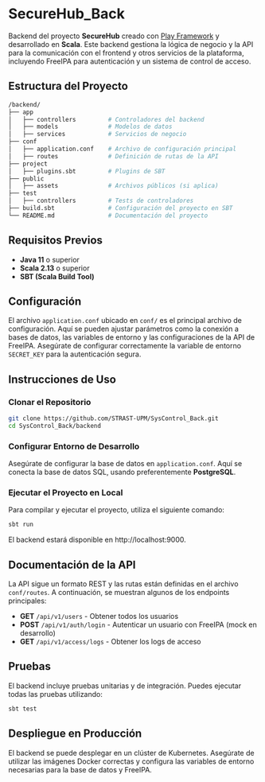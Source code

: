 # SecureHub_Back

Backend del proyecto **SecureHub** creado con [Play Framework](https://www.playframework.com/) y desarrollado en **Scala**. Este backend gestiona la lógica de negocio y la API para la comunicación con el frontend y otros servicios de la plataforma, incluyendo FreeIPA para autenticación y un sistema de control de acceso.

## Estructura del Proyecto

```bash
/backend/
├── app
│   ├── controllers         # Controladores del backend
│   ├── models              # Modelos de datos
│   ├── services            # Servicios de negocio
├── conf
│   ├── application.conf    # Archivo de configuración principal
│   ├── routes              # Definición de rutas de la API
├── project
│   ├── plugins.sbt         # Plugins de SBT
├── public
│   ├── assets              # Archivos públicos (si aplica)
├── test
│   ├── controllers         # Tests de controladores
├── build.sbt               # Configuración del proyecto en SBT
└── README.md               # Documentación del proyecto
```

## Requisitos Previos

- **Java 11** o superior
- **Scala 2.13** o superior
- **SBT (Scala Build Tool)**

## Configuración

El archivo `application.conf` ubicado en `conf/` es el principal archivo de configuración. Aquí se pueden ajustar parámetros como la conexión a bases de datos, las variables de entorno y las configuraciones de la API de FreeIPA. Asegúrate de configurar correctamente la variable de entorno `SECRET_KEY` para la autenticación segura.

## Instrucciones de Uso

### Clonar el Repositorio

```bash
git clone https://github.com/STRAST-UPM/SysControl_Back.git
cd SysControl_Back/backend
```
### Configurar Entorno de Desarrollo

Asegúrate de configurar la base de datos en `application.conf`. Aquí se conecta la base de datos SQL, usando preferentemente **PostgreSQL**.

### Ejecutar el Proyecto en Local

Para compilar y ejecutar el proyecto, utiliza el siguiente comando:

```bash
sbt run
```
El backend estará disponible en http://localhost:9000.

## Documentación de la API

La API sigue un formato REST y las rutas están definidas en el archivo `conf/routes`. A continuación, se muestran algunos de los endpoints principales:

- **GET** `/api/v1/users` - Obtener todos los usuarios
- **POST** `/api/v1/auth/login` - Autenticar un usuario con FreeIPA (mock en desarrollo)
- **GET** `/api/v1/access/logs` - Obtener los logs de acceso

## Pruebas

El backend incluye pruebas unitarias y de integración. Puedes ejecutar todas las pruebas utilizando:

```bash
sbt test
```
## Despliegue en Producción

El backend se puede desplegar en un clúster de Kubernetes. Asegúrate de utilizar las imágenes Docker correctas y configura las variables de entorno necesarias para la base de datos y FreeIPA.

